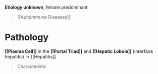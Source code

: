 **Etiology unknown**, female predominant
> [[Autoimmune Diseases]]

# Pathology
**[[Plasma Cell]]** in the **[[Portal Triad]]** and **[[Hepatic Lobule]]** (interface hepatitis) -> [[Hepatitis]] 
> Characteristic 